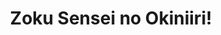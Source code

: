 --- 
title: "Zoku Sensei no Okiniiri!"
publishdate: "2019-5-7T16:48:46+02:00"
src: "https://365manga.net/manga/zoku-sensei-no-okiniiri"
image: "https://data.365manga.net/images/thumbnails/19440-zoku-sensei-no-okiniiri.jpg"
description: "From Operation Boredom : Now that Misuzu and Masahiro are together, it seems like things couldn’t be going better for them. But can teacher and student really have a normal relationship? The odds are against them when it seems that there is trouble once again heading their way, especially when Kazuki hasn’t quite given up on destroying their relationship… can Misuzu and Masahiro’s relationship really survive through all this? Note:…"
---